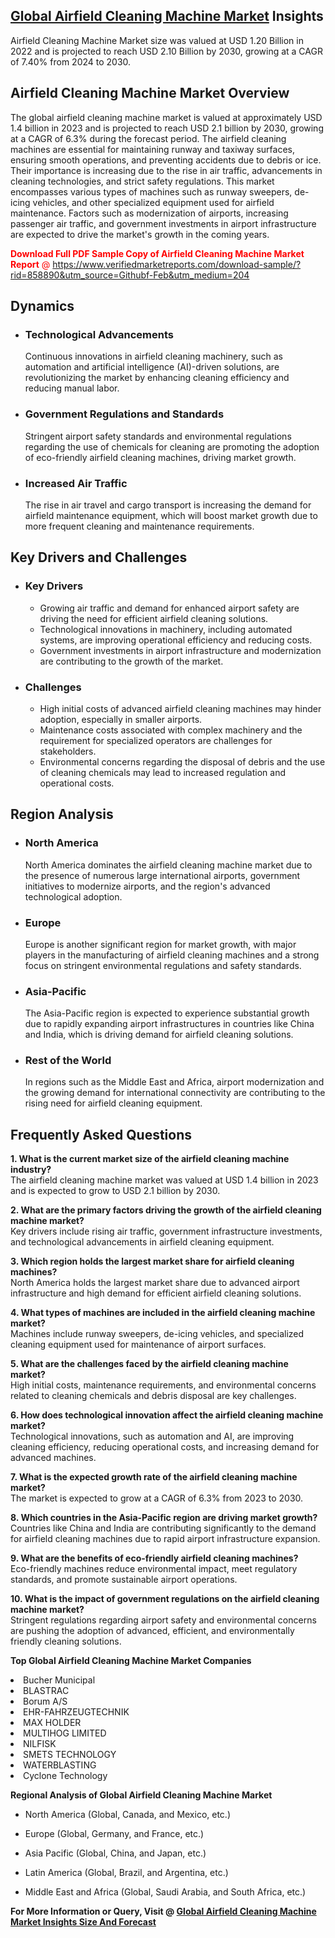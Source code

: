 <h2><a href="https://www.verifiedmarketreports.com/download-sample/?rid=858890&amp;utm_source=Githubf&amp;utm_medium=204" target="_blank">Global Airfield Cleaning Machine Market</a> Insights</h2><p>Airfield Cleaning Machine Market size was valued at USD 1.20 Billion in 2022 and is projected to reach USD 2.10 Billion by 2030, growing at a CAGR of 7.40% from 2024 to 2030.</p><p> <h2>Airfield Cleaning Machine Market Overview</h2> <p>The global airfield cleaning machine market is valued at approximately USD 1.4 billion in 2023 and is projected to reach USD 2.1 billion by 2030, growing at a CAGR of 6.3% during the forecast period. The airfield cleaning machines are essential for maintaining runway and taxiway surfaces, ensuring smooth operations, and preventing accidents due to debris or ice. Their importance is increasing due to the rise in air traffic, advancements in cleaning technologies, and strict safety regulations. This market encompasses various types of machines such as runway sweepers, de-icing vehicles, and other specialized equipment used for airfield maintenance. Factors such as modernization of airports, increasing passenger air traffic, and government investments in airport infrastructure are expected to drive the market's growth in the coming years.</p> <p><p><span class=""><span style="color: #ff0000;"><strong>Download Full PDF Sample Copy of Airfield Cleaning Machine Market Report</strong> @ </span><a href="https://www.verifiedmarketreports.com/download-sample/?rid=858890&amp;utm_source=Githubf-Feb&amp;utm_medium=204" target="_blank">https://www.verifiedmarketreports.com/download-sample/?rid=858890&amp;utm_source=Githubf-Feb&amp;utm_medium=204</a></span></p></p> <h2>Dynamics</h2> <ul> <li><h3>Technological Advancements</h3>Continuous innovations in airfield cleaning machinery, such as automation and artificial intelligence (AI)-driven solutions, are revolutionizing the market by enhancing cleaning efficiency and reducing manual labor.</li> <li><h3>Government Regulations and Standards</h3>Stringent airport safety standards and environmental regulations regarding the use of chemicals for cleaning are promoting the adoption of eco-friendly airfield cleaning machines, driving market growth.</li> <li><h3>Increased Air Traffic</h3>The rise in air travel and cargo transport is increasing the demand for airfield maintenance equipment, which will boost market growth due to more frequent cleaning and maintenance requirements.</li> </ul> <h2>Key Drivers and Challenges</h2> <ul> <li><h3>Key Drivers</h3> <ul> <li>Growing air traffic and demand for enhanced airport safety are driving the need for efficient airfield cleaning solutions.</li> <li>Technological innovations in machinery, including automated systems, are improving operational efficiency and reducing costs.</li> <li>Government investments in airport infrastructure and modernization are contributing to the growth of the market.</li> </ul> </li> <li><h3>Challenges</h3> <ul> <li>High initial costs of advanced airfield cleaning machines may hinder adoption, especially in smaller airports.</li> <li>Maintenance costs associated with complex machinery and the requirement for specialized operators are challenges for stakeholders.</li> <li>Environmental concerns regarding the disposal of debris and the use of cleaning chemicals may lead to increased regulation and operational costs.</li> </ul> </li> </ul> <h2>Region Analysis</h2> <ul> <li><h3>North America</h3>North America dominates the airfield cleaning machine market due to the presence of numerous large international airports, government initiatives to modernize airports, and the region's advanced technological adoption.</li> <li><h3>Europe</h3>Europe is another significant region for market growth, with major players in the manufacturing of airfield cleaning machines and a strong focus on stringent environmental regulations and safety standards.</li> <li><h3>Asia-Pacific</h3>The Asia-Pacific region is expected to experience substantial growth due to rapidly expanding airport infrastructures in countries like China and India, which is driving demand for airfield cleaning solutions.</li> <li><h3>Rest of the World</h3>In regions such as the Middle East and Africa, airport modernization and the growing demand for international connectivity are contributing to the rising need for airfield cleaning equipment.</li> </ul> <h2>Frequently Asked Questions</h2> <p><strong>1. What is the current market size of the airfield cleaning machine industry?</strong><br>The airfield cleaning machine market was valued at USD 1.4 billion in 2023 and is expected to grow to USD 2.1 billion by 2030.</p> <p><strong>2. What are the primary factors driving the growth of the airfield cleaning machine market?</strong><br>Key drivers include rising air traffic, government infrastructure investments, and technological advancements in airfield cleaning equipment.</p> <p><strong>3. Which region holds the largest market share for airfield cleaning machines?</strong><br>North America holds the largest market share due to advanced airport infrastructure and high demand for efficient airfield cleaning solutions.</p> <p><strong>4. What types of machines are included in the airfield cleaning machine market?</strong><br>Machines include runway sweepers, de-icing vehicles, and specialized cleaning equipment used for maintenance of airport surfaces.</p> <p><strong>5. What are the challenges faced by the airfield cleaning machine market?</strong><br>High initial costs, maintenance requirements, and environmental concerns related to cleaning chemicals and debris disposal are key challenges.</p> <p><strong>6. How does technological innovation affect the airfield cleaning machine market?</strong><br>Technological innovations, such as automation and AI, are improving cleaning efficiency, reducing operational costs, and increasing demand for advanced machines.</p> <p><strong>7. What is the expected growth rate of the airfield cleaning machine market?</strong><br>The market is expected to grow at a CAGR of 6.3% from 2023 to 2030.</p> <p><strong>8. Which countries in the Asia-Pacific region are driving market growth?</strong><br>Countries like China and India are contributing significantly to the demand for airfield cleaning machines due to rapid airport infrastructure expansion.</p> <p><strong>9. What are the benefits of eco-friendly airfield cleaning machines?</strong><br>Eco-friendly machines reduce environmental impact, meet regulatory standards, and promote sustainable airport operations.</p> <p><strong>10. What is the impact of government regulations on the airfield cleaning machine market?</strong><br>Stringent regulations regarding airport safety and environmental concerns are pushing the adoption of advanced, efficient, and environmentally friendly cleaning solutions.</p> </p><p><strong>Top Global Airfield Cleaning Machine Market Companies</strong></p><div data-test-id=""><p><li>Bucher Municipal</li><li> BLASTRAC</li><li> Borum A/S</li><li> EHR-FAHRZEUGTECHNIK</li><li> MAX HOLDER</li><li> MULTIHOG LIMITED</li><li> NILFISK</li><li> SMETS TECHNOLOGY</li><li> WATERBLASTING</li><li> Cyclone Technology</li></p><div><strong>Regional Analysis of&nbsp;Global Airfield Cleaning Machine Market</strong></div><ul><li dir="ltr"><p dir="ltr">North America&nbsp;(Global, Canada, and Mexico, etc.)</p></li><li dir="ltr"><p dir="ltr">Europe (Global, Germany, and France, etc.)</p></li><li dir="ltr"><p dir="ltr">Asia Pacific&nbsp;(Global, China, and Japan, etc.)</p></li><li dir="ltr"><p dir="ltr">Latin America&nbsp;(Global, Brazil, and Argentina, etc.)</p></li><li dir="ltr">Middle East and Africa&nbsp;(Global, Saudi Arabia, and South Africa, etc.)</li></ul><p><strong>For More Information or Query, Visit @&nbsp;</strong><strong><a href="https://www.verifiedmarketreports.com/product/airfield-cleaning-machine-market/?utm_source=Githubf&amp;utm_medium=204" target="_blank">Global Airfield Cleaning Machine Market Insights Size And Forecast</a></strong></p></div>
